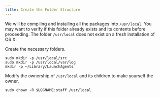 ```yaml
---
title: Create the Folder Structure
---
```


We will be compiling and installing all the packages into `/usr/local`. You may want to verify if this folder already exists and its contents before proceeding. The folder `/usr/local` does not exist on a fresh installation of OS X.

Create the necessary folders.

	sudo mkdir -p /usr/local/src
	sudo mkdir -p /usr/local/var/log
	mkdir -p ~/Library/LaunchAgents

Modify the ownership of `/usr/local` and its children to make yourself the owner.

	sudo chown -R $LOGNAME:staff /usr/local
